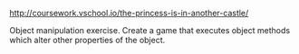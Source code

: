 http://coursework.vschool.io/the-princess-is-in-another-castle/

Object manipulation exercise. Create a game that executes object methods which alter other properties of the object.
